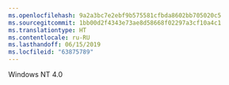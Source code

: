 ```yaml
---
ms.openlocfilehash: 9a2a3bc7e2ebf9b575581cfbda8602bb705020c5
ms.sourcegitcommit: 1bb00d2f4343e73ae8d58668f02297a3cf10a4c1
ms.translationtype: HT
ms.contentlocale: ru-RU
ms.lasthandoff: 06/15/2019
ms.locfileid: "63875789"
---
```

Windows NT 4.0